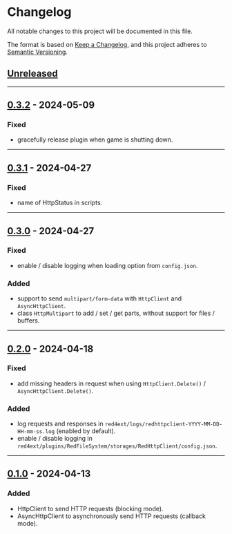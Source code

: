 # Changelog
All notable changes to this project will be documented in this file.

The format is based on [Keep a Changelog](https://keepachangelog.com/en/1.0.0/),
and this project adheres to [Semantic Versioning](https://semver.org/spec/v2.0.0.html).

## [Unreleased]

------------------------

## [0.3.2] - 2024-05-09
### Fixed
- gracefully release plugin when game is shutting down.

------------------------

## [0.3.1] - 2024-04-27
### Fixed
- name of HttpStatus in scripts.

------------------------

## [0.3.0] - 2024-04-27
### Fixed
- enable / disable logging when loading option from `config.json`.

### Added
- support to send `multipart/form-data` with `HttpClient` and `AsyncHttpClient`.
- class `HttpMultipart` to add / set / get parts, without support for files / buffers.

------------------------

## [0.2.0] - 2024-04-18
### Fixed
- add missing headers in request when using `HttpClient.Delete()` / `AsyncHttpClient.Delete()`.

### Added
- log requests and responses in `red4ext/logs/redhttpclient-YYYY-MM-DD-HH-mm-ss.log` (enabled by default).
- enable / disable logging in `red4ext/plugins/RedFileSystem/storages/RedHttpClient/config.json`.

------------------------

## [0.1.0] - 2024-04-13
### Added
- HttpClient to send HTTP requests (blocking mode).
- AsyncHttpClient to asynchronously send HTTP requests (callback mode).

<!-- Table of releases -->
[Unreleased]: https://github.com/rayshader/cp2077-red-httpclient/compare/v0.3.2...HEAD
[0.3.2]: https://github.com/rayshader/cp2077-red-httpclient/compare/v0.3.1...v0.3.2
[0.3.1]: https://github.com/rayshader/cp2077-red-httpclient/compare/v0.3.0...v0.3.1
[0.3.0]: https://github.com/rayshader/cp2077-red-httpclient/compare/v0.2.0...v0.3.0
[0.2.0]: https://github.com/rayshader/cp2077-red-httpclient/compare/v0.1.0...v0.2.0
[0.1.0]: https://github.com/rayshader/cp2077-red-httpclient/releases/tag/v0.1.0
